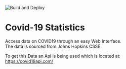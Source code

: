 ![Build and Deploy](https://github.com/MikevPeeren/Covid19-Statistics/workflows/Build%20and%20Deploy/badge.svg)

# Covid-19 Statistics

Access data on COVID19 through an easy Web Interface.  
The data is sourced from Johns Hopkins CSSE.

To get this Data an Api is being used which is located at: https://covid19api.com/
